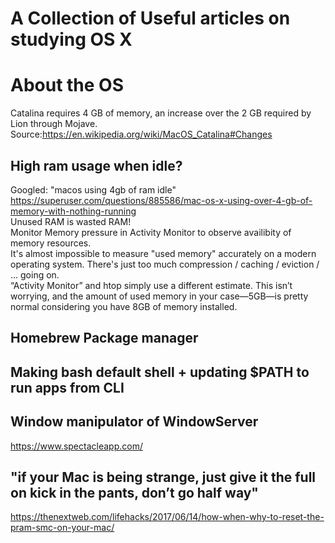 # A Collection of Useful articles on studying OS X

# About the OS
Catalina requires 4 GB of memory, an increase over the 2 GB required by Lion through Mojave.
Source:https://en.wikipedia.org/wiki/MacOS_Catalina#Changes

## High ram usage when idle? 
Googled: "macos using 4gb of ram idle" \
https://superuser.com/questions/885586/mac-os-x-using-over-4-gb-of-memory-with-nothing-running \
Unused RAM is wasted RAM! \
Monitor Memory pressure in Activity Monitor to observe availibity of memory resources. \
It's almost impossible to measure "used memory" accurately on a modern operating system. There's just too much compression / caching / eviction / ... going on. \
“Activity Monitor” and htop simply use a different estimate. This isn’t worrying, and the amount of used memory in your case—5GB—is pretty normal considering you have 8GB of memory installed.

## Homebrew Package manager 

## Making bash default shell + updating $PATH to run apps from CLI

## Window manipulator of WindowServer
https://www.spectacleapp.com/

## "if your Mac is being strange, just give it the full on kick in the pants, don’t go half way"
https://thenextweb.com/lifehacks/2017/06/14/how-when-why-to-reset-the-pram-smc-on-your-mac/
